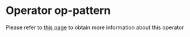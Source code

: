 # Operator op-pattern

Please refer to [this page](https://ikats.org/operators.html) to obtain more information about this operator

